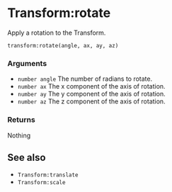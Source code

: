 <!--
category: reference
-->

Transform:rotate
===

Apply a rotation to the Transform.

    transform:rotate(angle, ax, ay, az)

### Arguments

- `number angle` The number of radians to rotate.
- `number ax` The x component of the axis of rotation.
- `number ay` The y component of the axis of rotation.
- `number az` The z component of the axis of rotation.

### Returns

Nothing

See also
---

- `Transform:translate`
- `Transform:scale`
